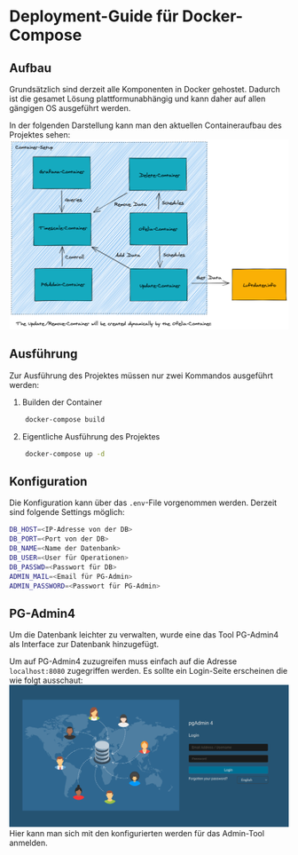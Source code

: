 # Deployment-Guide für Docker-Compose

## Aufbau
Grundsätzlich sind derzeit alle Komponenten in Docker gehostet. 
Dadurch ist die gesamet Lösung plattformunabhängig und kann daher auf allen gängigen OS ausgeführt werden.

In der folgenden Darstellung kann man den aktuellen Containeraufbau des Projektes sehen:
![Darstellung der Containerlösung](./doc/images/container_architecture.png)

## Ausführung

Zur Ausführung des Projektes müssen nur zwei Kommandos ausgeführt werden:

1. Builden der Container
``` sh 
    docker-compose build
```

2. Eigentliche Ausführung des Projektes
``` sh
    docker-compose up -d
```

## Konfiguration

Die Konfiguration kann über das `.env`-File vorgenommen werden.
Derzeit sind folgende Settings möglich:
``` sh 
DB_HOST=<IP-Adresse von der DB>
DB_PORT=<Port von der DB> 
DB_NAME=<Name der Datenbank>
DB_USER=<User für Operationen>
DB_PASSWD=<Passwort für DB>
ADMIN_MAIL=<Email für PG-Admin>
ADMIN_PASSWORD=<Passwort für PG-Admin>
```

## PG-Admin4

Um die Datenbank leichter zu verwalten, wurde eine das Tool PG-Admin4 als Interface zur Datenbank hinzugefügt.

Um auf PG-Admin4 zuzugreifen muss einfach auf die Adresse `localhost:8080` zugegriffen werden.
Es sollte ein Login-Seite erscheinen die wie folgt ausschaut:
![Admin von PG-Admin](doc/images/pg_admin_login.png)
Hier kann man sich mit den konfigurierten werden für das Admin-Tool anmelden.